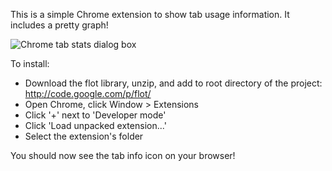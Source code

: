 This is a simple Chrome extension to show tab usage information. It includes a pretty graph!

![Chrome tab stats dialog box](https://github.com/tylor/chrome-tab-stats/raw/master/screenshot.png)

To install:

*   Download the flot library, unzip, and add to root directory of the project: http://code.google.com/p/flot/
*   Open Chrome, click Window > Extensions
*   Click '+' next to 'Developer mode'
*   Click 'Load unpacked extension...'
*   Select the extension's folder

You should now see the tab info icon on your browser!